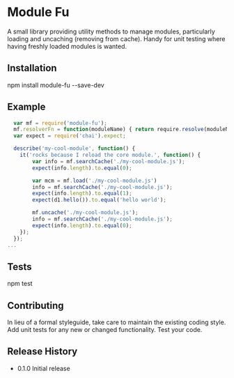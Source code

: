 Module Fu
=========

A small library providing utility methods to manage modules, particularly loading and uncaching (removing from cache). Handy for unit testing where having freshly loaded modules is wanted.

## Installation

  npm install module-fu --save-dev

## Example

```javascript
  var mf = require('module-fu');
  mf.resolverFn = function(moduleName) { return require.resolve(moduleName); }
  var expect = require('chai').expect;

  describe('my-cool-module', function() {	
    it('rocks because I reload the core module.', function() {
    	var info = mf.searchCache('./my-cool-module.js');
    	expect(info.length).to.equal(0);

    	var mcm = mf.load('./my-cool-module.js')
    	info = mf.searchCache('./my-cool-module.js');
    	expect(info.length).to.equal(1);
    	expect(d1.hello()).to.equal('hello world');

    	mf.uncache('./my-cool-module.js');
    	info = mf.searchCache('./my-cool-module.js');
    	expect(info.length).to.equal(0);
	});
  });
...
```

## Tests

  npm test

## Contributing

In lieu of a formal styleguide, take care to maintain the existing coding style.
Add unit tests for any new or changed functionality. Test your code.

## Release History

* 0.1.0 Initial release